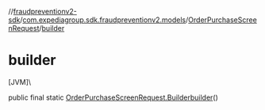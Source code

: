//[fraudpreventionv2-sdk](../../../index.md)/[com.expediagroup.sdk.fraudpreventionv2.models](../index.md)/[OrderPurchaseScreenRequest](index.md)/[builder](builder.md)

# builder

[JVM]\

public final static [OrderPurchaseScreenRequest.Builder](-builder/index.md)[builder](builder.md)()
